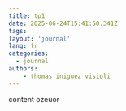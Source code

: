 ```yaml
---
title: tp1
date: 2025-06-24T15:41:50.341Z
tags:
layout: 'journal'
lang: fr
categories: 
  - journal
authors:
    - thomas iniguez visioli
---
```

content ozeuor